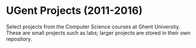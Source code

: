 # UGent Projects (2011-2016)
Select projects from the Computer Science courses at Ghent University. These are small projects such as labs; larger projects are stored in their own repository.
